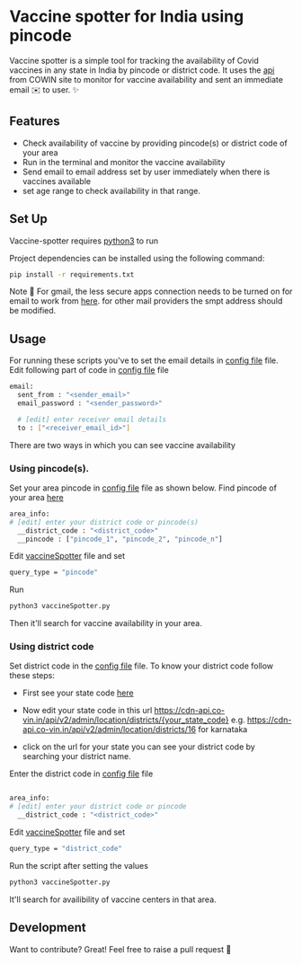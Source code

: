 # Vaccine spotter for India using pincode

Vaccine spotter is a simple tool for tracking the availability of Covid vaccines in any state in India by pincode or district code.
It uses the [api](https://apisetu.gov.in/public/marketplace/api/cowin/cowin-public-v2#/Appointment%20Availability%20APIs/findByPin) from COWIN site to monitor for vaccine availability and sent an immediate email :envelope: to user.
 ✨

## Features

- Check availability of vaccine by providing pincode(s) or district code of your area
- Run in the terminal and monitor the vaccine availability
- Send email to email address set by user immediately when there is vaccines available
- set age range to check availability in that range.


## Set Up

Vaccine-spotter requires [python3](https://www.python.org/downloads/) to run

Project dependencies can be installed using the following command:

``` sh
pip install -r requirements.txt
```

Note :notebook: For gmail, the less secure apps connection needs to be turned on for email to work from [here](https://myaccount.google.com/lesssecureapps).
for other mail providers the smpt address should be modified.



## Usage
For running these scripts you've to set the email details in [config file](config.yml) file.
Edit following part of code in [config file](config.yml) file
``` sh 
email:
  sent_from : "<sender_email>" 
  email_password : "<sender_password>"

  # [edit] enter receiver email details
  to : ["<receiver_email_id>"]
```

There are two ways in which you can see vaccine availability

### Using pincode(s).
Set your area pincode in [config file](config.yml) file as shown below. Find pincode of your area [here](https://www.indiapost.gov.in/VAS/Pages/findpincode.aspx)
``` sh 
area_info:
# [edit] enter your district code or pincode(s)
  __district_code : "<district_code>" 
  __pincode : ["pincode_1", "pincode_2", "pincode_n"]
```

Edit [vaccineSpotter](vaccineSpotter.py) file and set 
```sh
query_type = "pincode"
```

Run  
```sh
python3 vaccineSpotter.py

```
Then it'll search for vaccine availability in your area.


### Using district code
Set district code in the [config file](config.yml) file.
To know your district code follow these steps:

- First see your state code [here](https://cdn-api.co-vin.in/api/v2/admin/location/states) 

- Now edit your state code in this url https://cdn-api.co-vin.in/api/v2/admin/location/districts/{your_state_code} 
  e.g. https://cdn-api.co-vin.in/api/v2/admin/location/districts/16 for karnataka

- click on the url for your state you can see your district code by searching your district name.


Enter the district code in [config file](config.yml) file

``` sh 

area_info:
# [edit] enter your district code or pincode
  __district_code : "<district_code>"
``` 
Edit [vaccineSpotter](vaccineSpotter.py) file and set 
```sh
query_type = "district_code"
```
Run the script after setting the values 
```sh
python3 vaccineSpotter.py

```
It'll search for availibility of vaccine centers in that area.


## Development

Want to contribute? Great! 
Feel free to raise a pull request :hugs:
